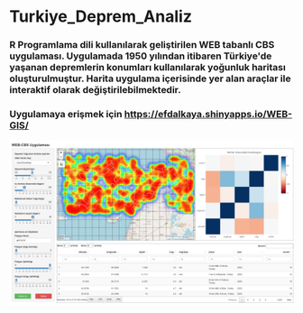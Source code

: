 # Turkiye_Deprem_Analiz

### R Programlama dili kullanılarak geliştirilen WEB tabanlı CBS uygulaması. Uygulamada 1950 yılından itibaren Türkiye'de yaşanan depremlerin konumları kullanılarak yoğunluk haritası oluşturulmuştur. Harita uygulama içerisinde yer alan araçlar ile interaktif olarak değiştirilebilmektedir.

### Uygulamaya erişmek için https://efdalkaya.shinyapps.io/WEB-GIS/ 

<img src="1.png">
